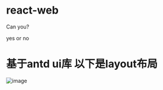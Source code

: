 

# react-web
Can you?

yes or no

# 基于antd ui库 以下是layout布局
![image](https://user-images.githubusercontent.com/24999250/184078701-b72f369f-00cf-4339-941f-b0c989cc9a26.png)

